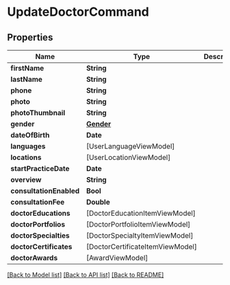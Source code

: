 # UpdateDoctorCommand

## Properties
Name | Type | Description | Notes
------------ | ------------- | ------------- | -------------
**firstName** | **String** |  | [optional] 
**lastName** | **String** |  | [optional] 
**phone** | **String** |  | [optional] 
**photo** | **String** |  | [optional] 
**photoThumbnail** | **String** |  | [optional] 
**gender** | [**Gender**](Gender.md) |  | [optional] 
**dateOfBirth** | **Date** |  | [optional] 
**languages** | [UserLanguageViewModel] |  | [optional] 
**locations** | [UserLocationViewModel] |  | [optional] 
**startPracticeDate** | **Date** |  | [optional] 
**overview** | **String** |  | [optional] 
**consultationEnabled** | **Bool** |  | [optional] 
**consultationFee** | **Double** |  | [optional] 
**doctorEducations** | [DoctorEducationItemViewModel] |  | [optional] 
**doctorPortfolios** | [DoctorPortfolioItemViewModel] |  | [optional] 
**doctorSpecialties** | [DoctorSpecialtyItemViewModel] |  | [optional] 
**doctorCertificates** | [DoctorCertificateItemViewModel] |  | [optional] 
**doctorAwards** | [AwardViewModel] |  | [optional] 

[[Back to Model list]](../README.md#documentation-for-models) [[Back to API list]](../README.md#documentation-for-api-endpoints) [[Back to README]](../README.md)


